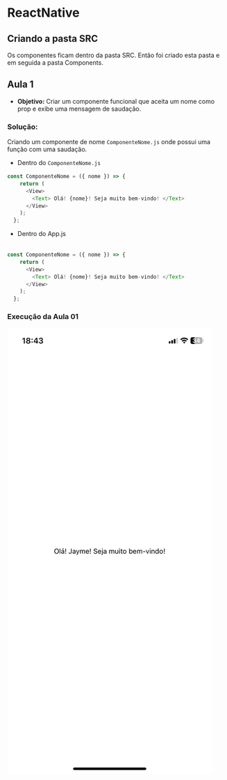 #  ReactNative 

## Criando a pasta SRC

Os componentes ficam dentro da pasta SRC. Então foi criado esta pasta e em seguida a pasta Components. 

## Aula 1 

- **Objetivo:** Criar um componente funcional que aceita um nome como prop e exibe uma mensagem de saudação.

### Solução: 

Criando um componente de nome `ComponenteNome.js` onde possui uma função com uma saudação.

- Dentro do `ComponenteNome.js`

~~~ javascript 
const ComponenteNome = ({ nome }) => {
    return (
      <View>
        <Text> Olá! {nome}! Seja muito bem-vindo! </Text>
      </View>
    );
  };
~~~

- Dentro do App.js

~~~ javascript 

const ComponenteNome = ({ nome }) => {
    return (
      <View>
        <Text> Olá! {nome}! Seja muito bem-vindo! </Text>
      </View>
    );
  };

~~~

### Execução da Aula 01 

![Aula 01](/Prints/Aula%2001.jpg)